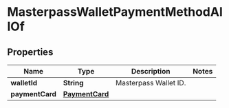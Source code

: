 

# MasterpassWalletPaymentMethodAllOf

## Properties

Name | Type | Description | Notes
------------ | ------------- | ------------- | -------------
**walletId** | **String** | Masterpass Wallet ID. | 
**paymentCard** | [**PaymentCard**](PaymentCard.md) |  | 



